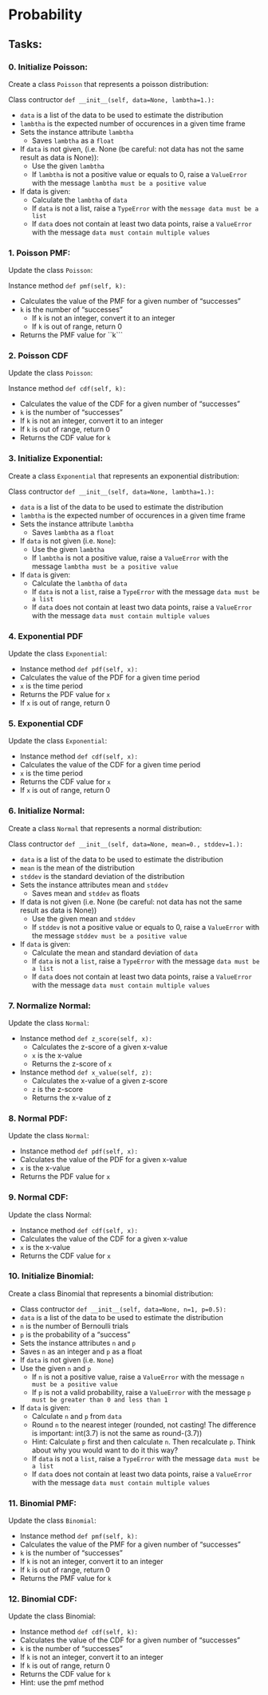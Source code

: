 # Probability

## Tasks:

### 0. Initialize Poisson:
Create a class ``Poisson`` that represents a poisson distribution:

Class contructor ``def __init__(self, data=None, lambtha=1.):``
- ``data`` is a list of the data to be used to estimate the distribution
- ``lambtha`` is the expected number of occurences in a given time frame
- Sets the instance attribute ``lambtha``
  - Saves ``lambtha`` as a ``float``
- If ``data`` is not given, (i.e. None (be careful: not data has not the same result as data is None)):
  - Use the given ``lambtha``
  - If ``lambtha`` is not a positive value or equals to 0, raise a ``ValueError`` with the message ``lambtha must be a positive value``
- If data is given:
  - Calculate the ``lambtha`` of ``data``
  - If ``data`` is not a list, raise a ``TypeError`` with the ``message data must be a list``
  - If ``data`` does not contain at least two data points, raise a ``ValueError`` with the message ``data must contain multiple values``

### 1. Poisson PMF:
Update the class ``Poisson``:

Instance method ``def pmf(self, k):``
- Calculates the value of the PMF for a given number of “successes”
- ``k`` is the number of “successes”
  - If ``k`` is not an integer, convert it to an integer
  - If ``k`` is out of range, return 0
- Returns the PMF value for ``k```

### 2. Poisson CDF
Update the class ``Poisson``:

Instance method ``def cdf(self, k):``
- Calculates the value of the CDF for a given number of “successes”
- ``k`` is the number of “successes”
 - If ``k`` is not an integer, convert it to an integer
 - If ``k`` is out of range, return 0
- Returns the CDF value for ``k``

### 3. Initialize Exponential:
Create a class ``Exponential`` that represents an exponential distribution:

Class contructor ``def __init__(self, data=None, lambtha=1.):``
- ``data`` is a list of the data to be used to estimate the distribution
- ``lambtha`` is the expected number of occurences in a given time frame
- Sets the instance attribute ``lambtha``
  - Saves ``lambtha`` as a ``float``
- If ``data`` is not given (i.e. ``None``):
  - Use the given ``lambtha``
  - If ``lambtha`` is not a positive value, raise a ``ValueError`` with the message ``lambtha must be a positive value``
- If ``data`` is given:
  - Calculate the ``lambtha`` of ``data``
  - If ``data`` is not a ``list``, raise a ``TypeError`` with the message ``data must be a list``
  - If ``data`` does not contain at least two data points, raise a ``ValueError`` with the message ``data must contain multiple values``

### 4. Exponential PDF
Update the class ``Exponential``:

- Instance method ``def pdf(self, x):``
- Calculates the value of the PDF for a given time period
- ``x`` is the time period
- Returns the PDF value for ``x``
- If ``x`` is out of range, return 0

### 5. Exponential CDF
Update the class ``Exponential``:

- Instance method ``def cdf(self, x):``
- Calculates the value of the CDF for a given time period
- ``x`` is the time period
- Returns the CDF value for ``x``
- If ``x`` is out of range, return 0

### 6. Initialize Normal:
Create a class ``Normal`` that represents a normal distribution:

Class contructor ``def __init__(self, data=None, mean=0., stddev=1.):``
- ``data`` is a list of the data to be used to estimate the distribution
- ``mean`` is the mean of the distribution
- ``stddev`` is the standard deviation of the distribution
- Sets the instance attributes mean and ``stddev``
  - Saves mean and ``stddev`` as floats
- If data is not given (i.e. None (be careful: not data has not the same result as data is None))
  - Use the given mean and ``stddev``
  - If ``stddev`` is not a positive value or equals to 0, raise a ``ValueError`` with the message ``stddev must be a positive value``
- If ``data`` is given:
  - Calculate the mean and standard deviation of ``data``
  - If ``data`` is not a ``list``, raise a ``TypeError`` with the message ``data must be a list``
  - If ``data`` does not contain at least two data points, raise a ``ValueError`` with the message ``data must contain multiple values``

### 7. Normalize Normal:
Update the class ``Normal``:

- Instance method ``def z_score(self, x):``
  - Calculates the z-score of a given x-value
  - ``x`` is the x-value
  - Returns the z-score of ``x``
- Instance method ``def x_value(self, z):``
  - Calculates the x-value of a given z-score
  - ``z`` is the z-score
  - Returns the x-value of z

### 8. Normal PDF:
Update the class ``Normal``:

- Instance method ``def pdf(self, x):``
- Calculates the value of the PDF for a given x-value
- ``x`` is the x-value
- Returns the PDF value for ``x``

### 9. Normal CDF:
Update the class Normal:

- Instance method ``def cdf(self, x):``
- Calculates the value of the CDF for a given x-value
- ``x`` is the x-value
- Returns the CDF value for ``x``

### 10. Initialize Binomial:
Create a class Binomial that represents a binomial distribution:

- Class contructor ``def __init__(self, data=None, n=1, p=0.5):``
- ``data`` is a list of the data to be used to estimate the distribution
- ``n`` is the number of Bernoulli trials
- ``p`` is the probability of a “success”
- Sets the instance attributes ``n`` and ``p``
- Saves ``n`` as an integer and ``p`` as a float
- If ``data`` is not given (i.e. ``None``)
- Use the given ``n`` and ``p``
  - If ``n`` is not a positive value, raise a ``ValueError`` with the message ``n must be a positive value``
  - If ``p`` is not a valid probability, raise a ``ValueError`` with the message ``p must be greater than 0 and less than 1``
- If ``data`` is given:
  - Calculate ``n`` and ``p`` from ``data``
  - Round ``n`` to the nearest integer (rounded, not casting! The difference is important: int(3.7) is not the same as round-(3.7))
  - Hint: Calculate ``p`` first and then calculate ``n``. Then recalculate ``p``. Think about why you would want to do it this way?
  - If ``data`` is not a ``list``, raise a ``TypeError`` with the message ``data must be a list``
  - If ``data`` does not contain at least two data points, raise a ``ValueError`` with the message ``data must contain multiple values``

### 11. Binomial PMF:
Update the class ``Binomial``:

- Instance method ``def pmf(self, k):``
- Calculates the value of the PMF for a given number of “successes”
- ``k`` is the number of “successes”
- If ``k`` is not an integer, convert it to an integer
- If ``k`` is out of range, return 0
- Returns the PMF value for ``k``

### 12. Binomial CDF:
Update the class Binomial:

- Instance method ``def cdf(self, k):``
- Calculates the value of the CDF for a given number of “successes”
- ``k`` is the number of “successes”
- If ``k`` is not an integer, convert it to an integer
- If ``k`` is out of range, return 0
- Returns the CDF value for ``k``
- Hint: use the pmf method
